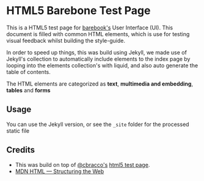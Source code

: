 # HTML5 Barebone Test Page

This is a HTML5 test page for [barebook's](https://barebook.io) User Interface (UI). This document is filled with common HTML elements, which is use for testing visual feedback whilst building the style-guide.

In order to speed up things, this was build using Jekyll, we made use of Jekyll's collection to automatically include elements to the index page by looping into the elements collection's with liquid, and also auto generate the table of contents.

The HTML elements are categorized as **text**, **multimedia and embedding**, **tables** and **forms**

## Usage

You can use the Jekyll version, or see the `_site` folder for the processed static file

## Credits

- This was build on top of  [@cbracco's](http://cbracco.me/) [html5 test page](https://github.com/cbracco/html5-test-page).
- [MDN HTML — Structuring the Web](https://developer.mozilla.org/en-US/docs/Learn/HTML)



